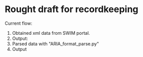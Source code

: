 # Rought draft for recordkeeping

Current flow:

1. Obtained xml data from SWIM portal.
2. Output: 
3. Parsed data with "ARIA_format_parse.py"
4. Output

